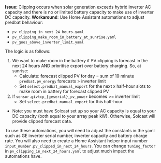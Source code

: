 **Issue**: Clipping occurs when solar generation exceeds hybrid inverter AC capacity and there is no or limited battery capacity to make use of inverter DC capacity.
**Workaround**: Use Home Assistant automations to adjust predbat behaviour:
- `pv_clipping_in_next_24_hours.yaml`
- `pv_clipping_make_room_in_battery_at_sunrise.yaml`
- `pv_goes_above_inverter_limit.yaml`

The logic is as follows:
1. We want to make room in the battery if PV clipping is forecast in the next 24 hours AND prioritise export over battery charging. So, at sunrise: 
	- Calculate: forecast clipped PV for day = sum of 10 minute `predbat.pv_energy` forecasts > inverter limit
	- Set `select.predbat_manual_export` for the next x half-hour slots to make room in battery for forecast clipped PV
2. If `sensor.givtcp_{geserial}_pv_power` becomes >= inverter limit
	- Set `select.predbat_manual_export` for this half-hour
- Note: you must have Solcast set up so your AC capacity is equal to your DC capacity (both equal to your array peak kW). Otherwise, Solcast will provide clipped forecast data.

To use these automations, you will need to adjust the constants in the yaml such as GE inverter serial number, inverter capacity and battery charge rate.
You will also need to create a Home Assistant helper input number `input_number.pv_clipped_in_next_24_hours`. You can change `tuning_factor` in `pv_clipping_in_next_24_hours.yaml` to adjust much impact the automations have.
